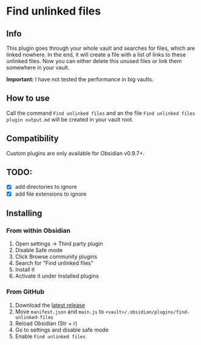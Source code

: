 # Find unlinked files

## Info
This plugin goes through your whole vault and searches for files, which are linked nowhere. In the end, it will create a file with a list of links to these unlinked files. Now you can either delete this unused files or link them somewhere in your vault.

**Important:** I have not tested the performance in big vaults.

## How to use
Call the command `Find unlinked files` and an the file `Find unlinked files plugin output.md` will be created in your vault root.

## Compatibility
Custom plugins are only available for Obsidian v0.9.7+.

## TODO:
- [x] add directories to ignore
- [x] add file extensions to ignore

## Installing
### From within Obsidian
1. Open settings -> Third party plugin
2. Disable Safe mode
3. Click Browse community plugins
4. Search for "Find unlinked files"
5. Install it
6. Activate it under Installed plugins


### From GitHub
1. Download the [latest release](https://github.com/Vinzent03/find-unlinked-files/releases/latest)
2. Move `manifest.json` and `main.js` to `<vault>/.obsidian/plugins/find-unlinked-files`
3. Reload Obsidian (Str + r)
4. Go to settings and disable safe mode
5. Enable `Find unlinked files`